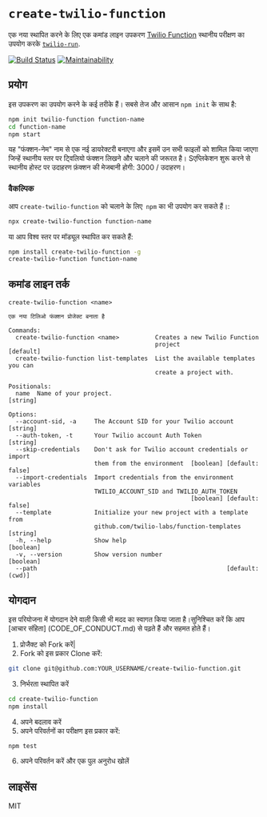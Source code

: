 # `create-twilio-function`

एक नया स्थापित करने के लिए एक कमांड लाइन उपकरण [Twilio Function](https://www.twilio.com/docs/api/runtime/functions) स्थानीय परीक्षण का उपयोग करके [`twilio-run`](https://github.com/twilio-labs/twilio-run).

[![Build Status](https://travis-ci.com/twilio-labs/create-twilio-function.svg?branch=master)](https://travis-ci.com/twilio-labs/create-twilio-function) [![Maintainability](https://api.codeclimate.com/v1/badges/e6f9eb67589927df5d72/maintainability)](https://codeclimate.com/github/twilio-labs/create-twilio-function/maintainability)

## प्रयोग

इस उपकरण का उपयोग करने के कई तरीके हैं। सबसे तेज और आसान `npm init` के साथ है:

```bash
npm init twilio-function function-name
cd function-name
npm start
```

यह "फंक्शन-नेम" नाम से एक नई डायरेक्टरी बनाएगा और इसमें उन सभी फाइलों को शामिल किया जाएगा जिन्हें स्थानीय स्तर पर ट्विलियो फंक्शन लिखने और चलाने की जरूरत है। Sएप्लिकेशन शुरू करने से स्थानीय होस्ट पर उदाहरण फ़ंक्शन की मेजबानी होगी: 3000 / उदाहरण।

### वैकल्पिक

आप `create-twilio-function` को चलाने के लिए` npm` का भी उपयोग कर सकते हैं।:

```bash
npx create-twilio-function function-name
```

या आप विश्व स्तर पर मॉड्यूल स्थापित कर सकते हैं:

```bash
npm install create-twilio-function -g
create-twilio-function function-name
```

## कमांड लाइन तर्क

```
create-twilio-function <name>

एक नया टिलिओ फंक्शन प्रोजेक्ट बनाता है

Commands:
  create-twilio-function <name>          Creates a new Twilio Function
                                         project                    [default]
  create-twilio-function list-templates  List the available templates you can
                                         create a project with.

Positionals:
  name  Name of your project.                                        [string]

Options:
  --account-sid, -a     The Account SID for your Twilio account      [string]
  --auth-token, -t      Your Twilio account Auth Token               [string]
  --skip-credentials    Don't ask for Twilio account credentials or import
                        them from the environment  [boolean] [default: false]
  --import-credentials  Import credentials from the environment variables
                        TWILIO_ACCOUNT_SID and TWILIO_AUTH_TOKEN
                                                   [boolean] [default: false]
  --template            Initialize your new project with a template from
                        github.com/twilio-labs/function-templates    [string]
  -h, --help            Show help                                   [boolean]
  -v, --version         Show version number                         [boolean]
  --path                                                     [default: (cwd)]
```

## योगदान

इस परियोजना में योगदान देने वाली किसी भी मदद का स्वागत किया जाता है।सुनिश्चित करें कि आप [आचार संहिता] (CODE_OF_CONDUCT.md) से पढ़ते हैं और सहमत होते हैं।

1. प्रोजैक्ट को Fork करें|
2. Fork को इस प्रकार Clone करें:

```bash
git clone git@github.com:YOUR_USERNAME/create-twilio-function.git
```

3. निर्भरता स्थापित करें

```bash
cd create-twilio-function
npm install
```

4. अपने बदलाव करें
5. अपने परिवर्तनों का परीक्षण इस प्रकार करें:

```bash
npm test
```

6. अपने परिवर्तन करें और एक पुल अनुरोध खोलें

## लाइसेंस

MIT
